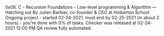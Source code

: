 0x08. C - Recursion
 Foundations - Low-level programming & Algorithm ― Hatching out
  By Julien Barbier, co-founder & CEO at Holberton School
   Ongoing project - started 02-24-2021, must end by 02-25-2021 (in about 2 hours) - you're done with 0% of tasks.
    Checker was released at 02-24-2021 12:00 PM
     QA review fully automated.